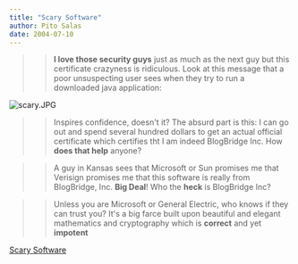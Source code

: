 ```yaml
---
title: "Scary Software"
author: Pito Salas
date: 2004-07-10
---
```



>>

>> **I love those security guys** just as much as the next guy but this
certificate crazyness is ridiculous. Look at this message that a poor
unsuspecting user sees when they try to run a downloaded java application:

>>

>>
![scary.JPG](https://i0.wp.com/s3.media.squarespace.com/production/1075723/12829350/weblogs/archives/scary.JPG?resize=432%2C284)

>>

>> Inspires confidence, doesn't it? The absurd part is this: I can go out and
spend several hundred dollars to get an actual official certificate which
certifies tht I am indeed BlogBridge Inc. How **does that help** anyone?

>>

>> A guy in Kansas sees that Microsoft or Sun promises me that Verisign
promises me that this software is really from BlogBridge, Inc. **Big Deal**!
Who the **heck** is BlogBridge Inc?

>>

>> Unless you are Microsoft or General Electric, who knows if they can trust
you? It's a big farce built upon beautiful and elegant mathematics and
cryptography which is **correct** and yet **impotent**


[Scary Software](None)

